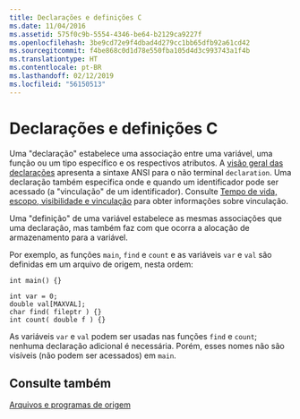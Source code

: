 ```yaml
---
title: Declarações e definições C
ms.date: 11/04/2016
ms.assetid: 575f0c9b-5554-4346-be64-b2129ca9227f
ms.openlocfilehash: 3be9cd72e9f4dbad4d279cc1bb65dfb92a61cd42
ms.sourcegitcommit: f4be868c0d1d78e550fba105d4d3c993743a1f4b
ms.translationtype: HT
ms.contentlocale: pt-BR
ms.lasthandoff: 02/12/2019
ms.locfileid: "56150513"
---
```

# <a name="c-declarations-and-definitions"></a>Declarações e definições C

Uma "declaração" estabelece uma associação entre uma variável, uma função ou um tipo específico e os respectivos atributos. A [visão geral das declarações](../c-language/overview-of-declarations.md) apresenta a sintaxe ANSI para o não terminal `declaration`. Uma declaração também especifica onde e quando um identificador pode ser acessado (a "vinculação" de um identificador). Consulte [Tempo de vida, escopo, visibilidade e vinculação](../c-language/lifetime-scope-visibility-and-linkage.md) para obter informações sobre vinculação.

Uma "definição" de uma variável estabelece as mesmas associações que uma declaração, mas também faz com que ocorra a alocação de armazenamento para a variável.

Por exemplo, as funções `main`, `find` e `count` e as variáveis `var` e `val` são definidas em um arquivo de origem, nesta ordem:

```
int main() {}

int var = 0;
double val[MAXVAL];
char find( fileptr ) {}
int count( double f ) {}
```

As variáveis `var` e `val` podem ser usadas nas funções `find` e `count`; nenhuma declaração adicional é necessária. Porém, esses nomes não são visíveis (não podem ser acessados) em `main`.

## <a name="see-also"></a>Consulte também

[Arquivos e programas de origem](../c-language/source-files-and-source-programs.md)
